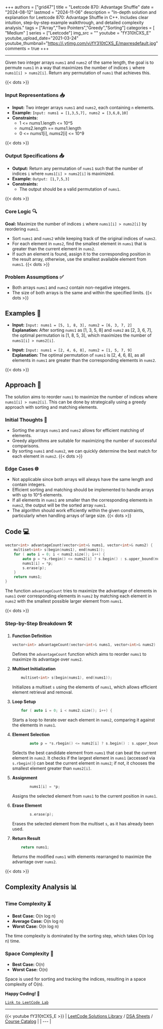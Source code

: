 
+++
authors = ["grid47"]
title = "Leetcode 870: Advantage Shuffle"
date = "2024-08-12"
lastmod = "2024-11-06"
description = "In-depth solution and explanation for Leetcode 870: Advantage Shuffle in C++. Includes clear intuition, step-by-step example walkthrough, and detailed complexity analysis."
tags = ["Array","Two Pointers","Greedy","Sorting"]
categories = [
    "Medium"
]
series = ["Leetcode"]
img_src = ""
youtube = "fY310tCXS_E"
youtube_upload_date="2021-03-24"
youtube_thumbnail="https://i.ytimg.com/vi/fY310tCXS_E/maxresdefault.jpg"
comments = true
+++



---
Given two integer arrays `nums1` and `nums2` of the same length, the goal is to permute `nums1` in a way that maximizes the number of indices `i` where `nums1[i] > nums2[i]`. Return any permutation of `nums1` that achieves this.
<!--more-->
{{< dots >}}
### Input Representations 📥
- **Input:** Two integer arrays `nums1` and `nums2`, each containing `n` elements.
- **Example:** `Input: nums1 = [1,3,5,7], nums2 = [3,6,8,10]`
- **Constraints:**
	- 1 <= nums1.length <= 10^5
	- nums2.length == nums1.length
	- 0 <= nums1[i], nums2[i] <= 10^9

{{< dots >}}
### Output Specifications 📤
- **Output:** Return any permutation of `nums1` such that the number of indices `i` where `nums1[i] > nums2[i]` is maximized.
- **Example:** `Output: [1,7,5,3]`
- **Constraints:**
	- The output should be a valid permutation of `nums1`.

{{< dots >}}
### Core Logic 🔍
**Goal:** Maximize the number of indices `i` where `nums1[i] > nums2[i]` by reordering `nums1`.

- Sort `nums1` and `nums2` while keeping track of the original indices of `nums2`.
- For each element in `nums2`, find the smallest element in `nums1` that is greater than the current element in `nums2`.
- If such an element is found, assign it to the corresponding position in the result array, otherwise, use the smallest available element from `nums1`.
{{< dots >}}
### Problem Assumptions ✅
- Both arrays `nums1` and `nums2` contain non-negative integers.
- The size of both arrays is the same and within the specified limits.
{{< dots >}}
## Examples 🧩
- **Input:** `Input: nums1 = [5, 1, 8, 3], nums2 = [6, 3, 7, 2]`  \
  **Explanation:** After sorting `nums1` as [1, 3, 5, 8] and `nums2` as [2, 3, 6, 7], the optimal permutation is [1, 8, 5, 3], which maximizes the number of `nums1[i] > nums2[i]`.

- **Input:** `Input: nums1 = [2, 4, 6, 8], nums2 = [1, 5, 7, 9]`  \
  **Explanation:** The optimal permutation of `nums1` is [2, 4, 6, 8], as all elements in `nums1` are greater than the corresponding elements in `nums2`.

{{< dots >}}
## Approach 🚀
The solution aims to reorder `nums1` to maximize the number of indices where `nums1[i] > nums2[i]`. This can be done by strategically using a greedy approach with sorting and matching elements.

### Initial Thoughts 💭
- Sorting the arrays `nums1` and `nums2` allows for efficient matching of elements.
- Greedy algorithms are suitable for maximizing the number of successful comparisons.
- By sorting `nums1` and `nums2`, we can quickly determine the best match for each element in `nums2`.
{{< dots >}}
### Edge Cases 🌐
- Not applicable since both arrays will always have the same length and contain integers.
- Efficient sorting and matching should be implemented to handle arrays with up to 10^5 elements.
- If all elements in `nums1` are smaller than the corresponding elements in `nums2`, the output will be the sorted array `nums1`.
- The algorithm should work efficiently within the given constraints, particularly when handling arrays of large size.
{{< dots >}}
## Code 💻
```cpp
vector<int> advantageCount(vector<int>& nums1, vector<int>& nums2) {
    multiset<int> s(begin(nums1), end(nums1));
    for ( auto i = 0; i < nums2.size(); i++) {
        auto p = *s.rbegin() <= nums2[i] ? s.begin() : s.upper_bound(nums2[i]);
        nums1[i] = *p;
        s.erase(p);
    }
    return nums1;
}
```

The function `advantageCount` tries to maximize the advantage of elements in `nums1` over corresponding elements in `nums2` by matching each element in `nums2` with the smallest possible larger element from `nums1`.

{{< dots >}}
### Step-by-Step Breakdown 🛠️
1. **Function Definition**
	```cpp
	vector<int> advantageCount(vector<int>& nums1, vector<int>& nums2) {
	```
	Defines the `advantageCount` function which aims to reorder `nums1` to maximize its advantage over `nums2`.

2. **Multiset Initialization**
	```cpp
	    multiset<int> s(begin(nums1), end(nums1));
	```
	Initializes a multiset `s` using the elements of `nums1`, which allows efficient element retrieval and removal.

3. **Loop Setup**
	```cpp
	    for ( auto i = 0; i < nums2.size(); i++) {
	```
	Starts a loop to iterate over each element in `nums2`, comparing it against the elements in `nums1`.

4. **Element Selection**
	```cpp
	        auto p = *s.rbegin() <= nums2[i] ? s.begin() : s.upper_bound(nums2[i]);
	```
	Selects the best candidate element from `nums1` that can beat the current element in `nums2`. It checks if the largest element in `nums1` (accessed via `s.rbegin()`) can beat the current element in `nums2`; if not, it chooses the smallest element greater than `nums2[i]`.

5. **Assignment**
	```cpp
	        nums1[i] = *p;
	```
	Assigns the selected element from `nums1` to the current position in `nums1`.

6. **Erase Element**
	```cpp
	        s.erase(p);
	```
	Erases the selected element from the multiset `s`, as it has already been used.

7. **Return Result**
	```cpp
	    return nums1;
	```
	Returns the modified `nums1` with elements rearranged to maximize the advantage over `nums2`.

{{< dots >}}
## Complexity Analysis 📊
### Time Complexity ⏳
- **Best Case:** O(n log n)
- **Average Case:** O(n log n)
- **Worst Case:** O(n log n)

The time complexity is dominated by the sorting step, which takes O(n log n) time.

### Space Complexity 💾
- **Best Case:** O(n)
- **Worst Case:** O(n)

Space is used for sorting and tracking the indices, resulting in a space complexity of O(n).

**Happy Coding! 🎉**


[`Link to LeetCode Lab`](https://leetcode.com/problems/advantage-shuffle/description/)

---
{{< youtube fY310tCXS_E >}}
| [LeetCode Solutions Library](https://grid47.xyz/leetcode/) / [DSA Sheets](https://grid47.xyz/sheets/) / [Course Catalog](https://grid47.xyz/courses/) |
| --- |
